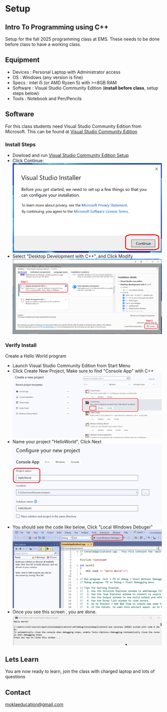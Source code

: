 # Setup 
## Intro To Programming using C++

Setup for the fall 2025 programming class at EMS. These needs to be done before class to have a working class.

## Equipment
- Devices : Personal Laptop with Administrator access
- OS : Windows (any version is fine)
- Specs : intel i5 (or AMD Ryzen 5) with >=8GB RAM
- Software : Visual Studio Community Edition (**install before class**, setup steps below)
- Tools : Notebook and Pen/Pencils


## Software
For this class students need Visual Studio Community Edition from Microsoft. This can be found at [Visual Studio Community Edition](https://visualstudio.microsoft.com/vs/community/)

### Install Steps
- Dowload and run [Visual Studio Community Edition Setup](https://visualstudio.microsoft.com/thank-you-downloading-visual-studio/?sku=Community&channel=Release&version=VS2022&source=VSLandingPage&passive=false&cid=2030)
- Click Continue:
![alt text](images/setup/VisualStudioInstaller_LaunchWindow.png)
- Select "Desktop Development with C++", and Click Modify
![alt text](images/setup/WorkLoadSelection_DesktopDevelopmentWithCpp.png)


### Verify Install

Create a Hello World program 
- Launch Visual Studio Community Edition from Start Menu 
- Click Create New Project, Make sure to find "Console App" with C++
![alt text](images/setup/CppConsoleApp_White.png)
- Name your project "HelloWorld", Click Next
![alt text](images/setup/ProjectName_HelloWorld_White.png)
- You should see the code like below, Click "Local Windows Debuger"
![alt text](images/setup/HelloWorld_CodeWindow_White.png)
- Once you see this screen , you are done. 
![alt text](images/setup/HelloWorldSuccess_White.png)

## Lets Learn 
You are now ready to learn, join the class with charged laptop and lots of questions

## Contact
[moklaeducation@gmail.com](mailto:moklaeducation@gmail.com)